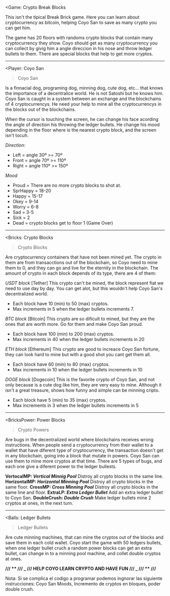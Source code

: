 <Game: Crypto Break Blocks

This isn't the tipical Break Brick game. Here you can learn about cryptocurrency as bitcoin, helping Coyo San to save as many crypto you can get him.

The game has 20 floors with randoms crypto blocks that contain many cryptocurrency they show. Coyo should get as many cryptocurrency you can collect by givig him a angle direccion in his nose and throw ledger bullets to them. There are special blocks that help to get more cryptos.

---

<Player: Coyo San

> Coyo San

Is a finnacial dog, programing dog, minning dog, cute dog, etc... that knows the importance of a decentralice world. He is not Satoshi but he knows him. Coyo San is caught in a system between an exchange and the blockchains of 4 cryptocurrencys. He need your help to mine all the cryptocurrencys in the blocks out of the blockchains.

When the cursor is touching the screen, he can change his face acording the angle of direction his throwing the ledger bullets. He change his mood depending in the floor where is the nearest crypto block, and the screen isn't tocuh.

_Direction:_

- Left = angle 30º >= 70º
- Front = angle 70º >= 110º
- Right = angle 110º >= 150º

_Mood_

- Proud = There are no more crypto blocks to shot at.
- SprHappy = 18-20
- Happy = 15-17
- Okey = 9-14
- Worry = 6-8
- Sad = 3-5
- Sick = 2
- Dead = crypto blocks get to floor 1 (Game Over)

---

<Bricks: Crypto Blocks

> Crypto Blocks

Are cryptocurrency containers that have not been mined yet. The crypto in them are from transacctions out of the blockchain, so Coyo need to mine them to 0, and they can go and live for the eternity in the blockchain. The amount of crypto in each block depends of its type, there are 4 of them:

_USDT block_
[Tether] This crypto can't be mined, the block represent fiat we need to use day by day. You can get alot, but this wouldn't help Coyo San's decentralized world.

- Each block have 10 (min) to 50 (max) cryptos.
- Max increments in 5 when the ledger bullets increments 7.

_BTC block_
[Bitcoin] This crypto are so dificult to mined, but they are the ones that are worth more. Go for them and make Coyo San proud.

- Each block have 100 (min) to 200 (max) cryptos.
- Max increments in 40 when the ledger bullets increments in 20

_ETH block_
[Ethereum] This crypto are good to increace Coyo San fortune, they can look hard to mine but with a good shot you cant get them all.

- Each block have 60 (min) to 80 (max) cryptos.
- Max increments in 10 when the ledger bullets increments in 10

_DOGE block_
[Dogecoin] This is the favorite crypto of Coyo San, and not only because is a cute dog like him, they are very easy to mine. Although it isn't a great treasure, shows how funny and simple can be minning cripto.

- Each block have 5 (min) to 35 (max) cryptos.
- Max increments in 3 when the ledger bullets increments in 5

---

<BricksPower: Power Blocks

> Crypto Powers

Are bugs in the decentralized world where blockchains receives wrong instructions. When people send a cryptocurrency from their wallet to a wallet that have diferent type of cryptocurrency, the transaction doesn't get in any blockchain, going into a block that mutate in powers. Coyo San can use them to mine more cryptos at that time. There are 5 types of bugs, and each one give a diferent power to the ledger bullests.

**VertocalMP: _Vertical Minnig Pool_** Distroy all crypto blocks in the same line.
**HorizontalMP: _Horizontal Minning Pool_** Distroy all crypto blocks in the same floor.
**CrossMP: _Cross Minning Pool_** Distroy all crypto blocks in the same line and floor.
**ExtraLP: _Extra Ledger Bullet_** Add an extra ledger bullet to Coyo San.
**DoubleCrush: _Double Crush_** Make ledger bullets mine 2 cryptos at ones, in the next turn.

---

<Balls: Ledger Bullets

> Ledger Bullets

Are cute minning machines, that can mine the cryptos out of the blocks and save them in each cold wallet. Coyo start the game with 50 ledgers bullets, when one ledger bullet cruch a random power blocks can get an extra bullet, can change in to a minning pool machine, and collet double cryptos at ones.

**/// ** /// **_ /// HELP COYO LEARN CRYPTO AND HAVE FUN /// _** /// ** ///**

Nota: Si se complica el codigo a programar podemos ingnorar las siguiente instrucciones: Coyo San Moods, Incremento de cryptos en bloques, poder double crush.
